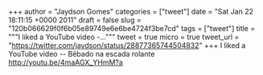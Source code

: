 
+++
author = "Jaydson Gomes"
categories = ["tweet"]
date = "Sat Jan 22 18:11:15 +0000 2011"
draft = false
slug = "120b066629f0f6b05e89749e6e6be4724f3be7cd"
tags = ["tweet"]
title = """I liked a YouTube video -..."""
tweet = true
micro = true
tweet_url = "https://twitter.com/jaydson/status/28877365744504832"
+++
I liked a YouTube video -- Bêbado na escada rolante http://youtu.be/4maAGX_YHmM?a
